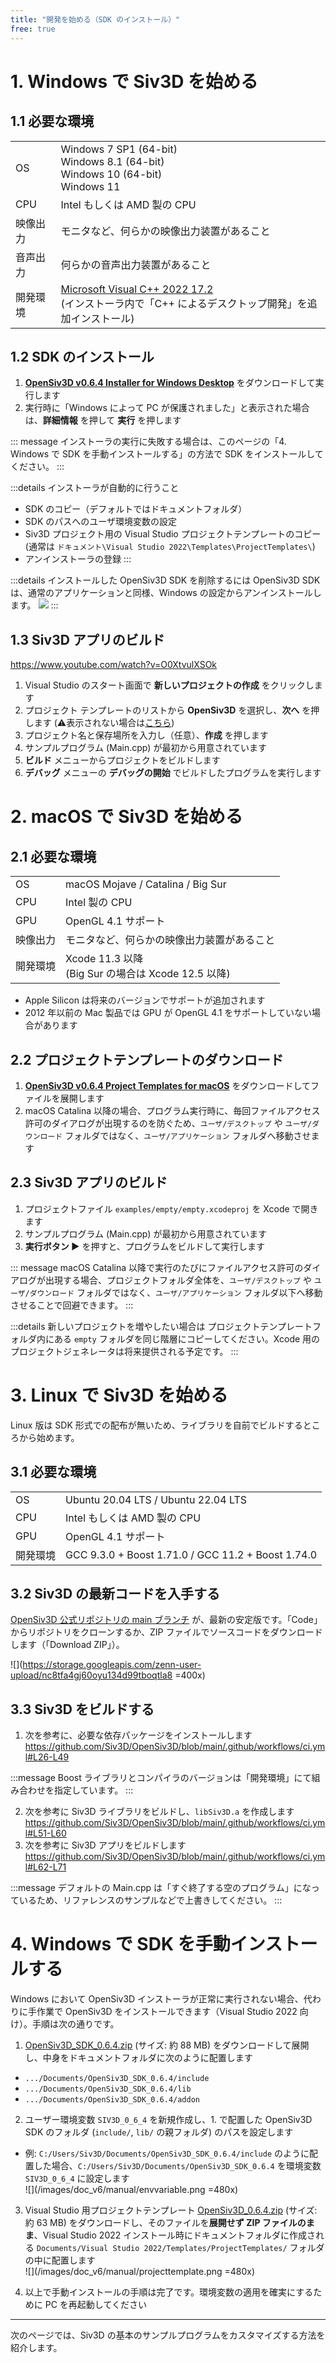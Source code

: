 ```yaml
---
title: "開発を始める（SDK のインストール）"
free: true
---
```


# 1. Windows で Siv3D を始める

## 1.1 必要な環境
|  |  |
|--|--|
| OS | Windows 7 SP1 (64-bit)<br>Windows 8.1 (64-bit)<br>Windows 10 (64-bit)<br>Windows 11 |
| CPU | Intel もしくは AMD 製の CPU |
| 映像出力 | モニタなど、何らかの映像出力装置があること |
| 音声出力 | 何らかの音声出力装置があること |
| 開発環境 | [Microsoft Visual C++ 2022 17.2](https://visualstudio.microsoft.com/ja/downloads/)<br>(インストーラ内で「C++ によるデスクトップ開発」を追加インストール) |

## 1.2 SDK のインストール

1. **[OpenSiv3D v0.6.4 Installer for Windows Desktop](https://siv3d.jp/downloads/Siv3D/OpenSiv3D_0.6.4_Installer.exe)** をダウンロードして実行します
2. 実行時に「Windows によって PC が保護されました」と表示された場合は、**詳細情報** を押して **実行** を押します

::: message
インストーラの実行に失敗する場合は、このページの「4. Windows で SDK を手動インストールする」の方法で SDK をインストールしてください。
:::

:::details インストーラが自動的に行うこと
- SDK のコピー（デフォルトではドキュメントフォルダ）
- SDK のパスへのユーザ環境変数の設定
- Siv3D プロジェクト用の Visual Studio プロジェクトテンプレートのコピー (通常は `ドキュメント\Visual Studio 2022\Templates\ProjectTemplates\`)
- アンインストーラの登録
:::

:::details インストールした OpenSiv3D SDK を削除するには
OpenSiv3D SDK は、通常のアプリケーションと同様、Windows の設定からアンインストールします。
![](/images/doc_v6/manual/uninstall.png)
:::

## 1.3 Siv3D アプリのビルド

https://www.youtube.com/watch?v=O0XtvulXSOk

1. Visual Studio のスタート画面で **新しいプロジェクトの作成** をクリックします
1. プロジェクト テンプレートのリストから **OpenSiv3D** を選択し、**次へ** を押します (⚠️表示されない場合は[こちら](https://zenn.dev/reputeless/books/siv3d-documentation/viewer/troubleshooting-setup))
1. プロジェクト名と保存場所を入力し（任意）、**作成** を押します
1. サンプルプログラム (Main.cpp) が最初から用意されています
1. **ビルド** メニューからプロジェクトをビルドします
1. **デバッグ** メニューの **デバッグの開始** でビルドしたプログラムを実行します

# 2. macOS で Siv3D を始める

## 2.1 必要な環境
|  |  |
|--|--|
| OS | macOS Mojave / Catalina / Big Sur |
| CPU | Intel 製の CPU |
| GPU | OpenGL 4.1 サポート |
| 映像出力 | モニタなど、何らかの映像出力装置があること |
| 開発環境 | Xcode 11.3 以降<br>(Big Sur の場合は Xcode 12.5 以降) |

- Apple Silicon は将来のバージョンでサポートが追加されます 
- 2012 年以前の Mac 製品では GPU が OpenGL 4.1 をサポートしていない場合があります

## 2.2 プロジェクトテンプレートのダウンロード
1. **[OpenSiv3D v0.6.4 Project Templates for macOS](https://siv3d.jp/downloads/Siv3D/siv3d_v0.6.4_macOS.zip)** をダウンロードしてファイルを展開します
1. macOS Catalina 以降の場合、プログラム実行時に、毎回ファイルアクセス許可のダイアログが出現するのを防ぐため、`ユーザ/デスクトップ` や `ユーザ/ダウンロード` フォルダではなく、`ユーザ/アプリケーション` フォルダへ移動させます

## 2.3 Siv3D アプリのビルド
1. プロジェクトファイル `examples/empty/empty.xcodeproj` を Xcode で開きます
1. サンプルプログラム (Main.cpp) が最初から用意されています
1. **実行ボタン ▶️** を押すと、プログラムをビルドして実行します

::: message
macOS Catalina 以降で実行のたびにファイルアクセス許可のダイアログが出現する場合、プロジェクトフォルダ全体を、`ユーザ/デスクトップ` や `ユーザ/ダウンロード` フォルダではなく、`ユーザ/アプリケーション` フォルダ以下へ移動させることで回避できます。
:::

:::details 新しいプロジェクトを増やしたい場合は
プロジェクトテンプレートフォルダ内にある `empty` フォルダを同じ階層にコピーしてください。Xcode 用のプロジェクトジェネレータは将来提供される予定です。
:::

# 3. Linux で Siv3D を始める

Linux 版は SDK 形式での配布が無いため、ライブラリを自前でビルドするところから始めます。

## 3.1 必要な環境
|  |  |
|--|--|
| OS | Ubuntu 20.04 LTS / Ubuntu 22.04 LTS |
| CPU | Intel もしくは AMD 製の CPU |
| GPU | OpenGL 4.1 サポート |
| 開発環境 | GCC 9.3.0 + Boost 1.71.0 / GCC 11.2 + Boost 1.74.0 |

## 3.2 Siv3D の最新コードを入手する

[OpenSiv3D 公式リポジトリの main ブランチ](https://github.com/Siv3D/OpenSiv3D) が、最新の安定版です。「Code」からリポジトリをクローンするか、ZIP ファイルでソースコードをダウンロードします（「Download ZIP」）。

![](https://storage.googleapis.com/zenn-user-upload/nc8tfa4gj60oyu134d99tboqtla8 =400x)

## 3.3 Siv3D をビルドする
1. 次を参考に、必要な依存パッケージをインストールします  
https://github.com/Siv3D/OpenSiv3D/blob/main/.github/workflows/ci.yml#L26-L49

:::message
Boost ライブラリとコンパイラのバージョンは「開発環境」にて組み合わせを指定しています。
:::

2. 次を参考に Siv3D ライブラリをビルドし、`libSiv3D.a` を作成します 
https://github.com/Siv3D/OpenSiv3D/blob/main/.github/workflows/ci.yml#L51-L60
3. 次を参考に Siv3D アプリをビルドします 
https://github.com/Siv3D/OpenSiv3D/blob/main/.github/workflows/ci.yml#L62-L71

:::message
デフォルトの Main.cpp は「すぐ終了する空のプログラム」になっているため、リファレンスのサンプルなどで上書きしてください。
:::


# 4. Windows で SDK を手動インストールする
Windows において OpenSiv3D インストーラが正常に実行されない場合、代わりに手作業で OpenSiv3D をインストールできます（Visual Studio 2022 向け）。手順は次の通りです。

1. [OpenSiv3D_SDK_0.6.4.zip](https://siv3d.jp/downloads/Siv3D/manual/0.6.4/OpenSiv3D_SDK_0.6.4.zip) (サイズ: 約 88 MB) をダウンロードして展開し、中身をドキュメントフォルダに次のように配置します
  - `.../Documents/OpenSiv3D_SDK_0.6.4/include`
  - `.../Documents/OpenSiv3D_SDK_0.6.4/lib`
  - `.../Documents/OpenSiv3D_SDK_0.6.4/addon`
2. ユーザー環境変数 `SIV3D_0_6_4` を新規作成し、1. で配置した OpenSiv3D SDK のフォルダ (`include/`, `lib/` の親フォルダ) のパスを設定します
- 例: `C:/Users/Siv3D/Documents/OpenSiv3D_SDK_0.6.4/include` のように配置した場合、`C:/Users/Siv3D/Documents/OpenSiv3D_SDK_0.6.4` を環境変数 `SIV3D_0_6_4` に設定します  
![](/images/doc_v6/manual/envvariable.png =480x)

3. Visual Studio 用プロジェクトテンプレート [OpenSiv3D_0.6.4.zip](https://siv3d.jp/downloads/Siv3D/manual/0.6.4/OpenSiv3D_0.6.4.zip) (サイズ: 約 63 MB) をダウンロードし、そのファイルを**展開せず ZIP ファイルのまま**、Visual Studio 2022 インストール時にドキュメントフォルダに作成される `Documents/Visual Studio 2022/Templates/ProjectTemplates/` フォルダの中に配置します  
![](/images/doc_v6/manual/projecttemplate.png =480x)

1. 以上で手動インストールの手順は完了です。環境変数の適用を確実にするために PC を再起動してください

---

次のページでは、Siv3D の基本のサンプルプログラムをカスタマイズする方法を紹介します。

